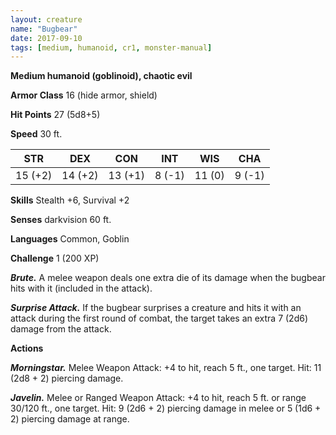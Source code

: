 ```yaml
---
layout: creature
name: "Bugbear"
date: 2017-09-10
tags: [medium, humanoid, cr1, monster-manual]
---
```


**Medium humanoid (goblinoid), chaotic evil**

**Armor Class** 16 (hide armor, shield)

**Hit Points** 27 (5d8+5)

**Speed** 30 ft.

|   STR   |   DEX   |   CON   |   INT   |   WIS   |   CHA   |
|:-----:|:-----:|:-----:|:-----:|:-----:|:-----:|
| 15 (+2) | 14 (+2) | 13 (+1) | 8 (-1) | 11 (0) | 9 (-1) |

**Skills** Stealth +6, Survival +2

**Senses** darkvision 60 ft.

**Languages** Common, Goblin

**Challenge** 1 (200 XP)

***Brute.*** A melee weapon deals one extra die of its damage when the bugbear hits with it (included in the attack).

***Surprise Attack.*** If the bugbear surprises a creature and hits it with an attack during the first round of combat, the target takes an extra 7 (2d6) damage from the attack.

**Actions**

***Morningstar.*** Melee Weapon Attack: +4 to hit, reach 5 ft., one target. Hit: 11 (2d8 + 2) piercing damage.

***Javelin.*** Melee or Ranged Weapon Attack: +4 to hit, reach 5 ft. or range 30/120 ft., one target. Hit: 9 (2d6 + 2) piercing damage in melee or 5 (1d6 + 2) piercing damage at range.

